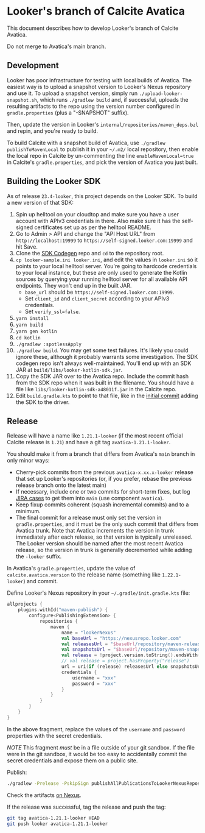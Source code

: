 <!--
{% comment %}
Licensed to the Apache Software Foundation (ASF) under one or more
contributor license agreements.  See the NOTICE file distributed with
this work for additional information regarding copyright ownership.
The ASF licenses this file to you under the Apache License, Version 2.0
(the "License"); you may not use this file except in compliance with
the License.  You may obtain a copy of the License at
http://www.apache.org/licenses/LICENSE-2.0
Unless required by applicable law or agreed to in writing, software
distributed under the License is distributed on an "AS IS" BASIS,
WITHOUT WARRANTIES OR CONDITIONS OF ANY KIND, either express or implied.
See the License for the specific language governing permissions and
limitations under the License.
{% endcomment %}
-->
# Looker's branch of Calcite Avatica

This document describes how to develop Looker's branch of Calcite Avatica.

Do not merge to Avatica's main branch.

## Development

Looker has poor infrastructure for testing with local builds of Avatica.
The easiest way is to upload a snapshot version to Looker's Nexus repository and use it.
To upload a snapshot version, simply run `./upload-looker-snapshot.sh`,
which runs `./gradlew build` and,
if successful, uploads the resulting artifacts to the repo
using the version number configured in `gradle.properties` (plus a "-SNAPSHOT" suffix).

Then, update the version in Looker's `internal/repositories/maven_deps.bzl` and repin,
and you're ready to build.

To build Calcite with a snapshot build of Avatica, use `./gradlew publishToMavenLocal`
to publish it in your `~/.m2/` local repository,
then enable the local repo in Calcite by un-commenting the line `enableMavenLocal=true`
in Calcite's `gradle.properties`, and pick the version of Avatica you just built.

## Building the Looker SDK

As of release `23.4-looker`, this project depends on the Looker SDK.
To build a new version of that SDK:

1. Spin up helltool on your cloudtop and make sure you have a user account
   with APIv3 credentials in there. Also make sure it has the self-signed
   certificates set up as per the helltool README.
1. Go to Admin > API and change the "API Host URL" from
   `http://localhost:19999` to `https://self-signed.looker.com:19999`
   and hit Save.
1. Clone the [SDK Codegen] repo and `cd` to the repository root.
1. `cp looker-sample.ini looker.ini`, and edit the values in `looker.ini`
   so it points to your local helltool server. You're going to hardcode
   credentials to your local instance, but these are only used to generate
   the Kotlin sources by querying your running helltool server
   for all available API endpoints. They won't end up in the built JAR.
   - `base_url` should be `https://self-signed.looker.com:19999`.
   - Set `client_id` and `client_secret` according to your APIv3 credentials.
   - Set `verify_ssl=false`.
1. `yarn install`
1. `yarn build`
1. `yarn gen kotlin`
1. `cd kotlin`
1. `./gradlew :spotlessApply`
1. `./gradlew build`.
   You may get some test failures. It's likely you could ignore these,
   although it probably warrants some investigation.
   The SDK codegen repo isn't always well-maintained.
   You'll end up with an SDK JAR at `build/libs/looker-kotlin-sdk.jar`.
1. Copy the SDK JAR over to the Avatica repo.
   Include the commit hash from the SDK repo when it was built in the filename.
   You should have a file like `libs/looker-kotlin-sdk-a48011f.jar` in the Calcite repo.
1. Edit `build.gradle.kts` to point to that file, like in the [initial commit]
   adding the SDK to the driver.

[SDK Codegen]: https://github.com/looker-open-source/sdk-codegen
[initial commit]: https://github.com/looker-open-source/calcite-avatica/commit/f989f12dc10af8215c6d1089aa090e96bc061f9b#diff-b6b51c3dfe033da6e3383076d95b8f5e692e53fbc74e6bc597407fbc49d2ba07

## Release

Release will have a name like `1.21.1-looker` (if the most
recent official Calcite release is `1.21`) and have a git tag
`avatica-1.21.1-looker`.

You should make it from a branch that differs from Avatica's
`main` branch in only minor ways:
* Cherry-pick commits from the previous `avatica-x.xx.x-looker`
  release that set up Looker's repositories (or, if you prefer,
  rebase the previous release branch onto the latest main)
* If necessary, include one or two commits for short-term fixes, but
  log [JIRA cases](https://issues.apache.org/jira/browse/CALCITE) to
  get them into `main` (use component `avatica`).
* Keep fixup commits coherent (squash incremental commits)
  and to a minimum.
* The final commit for a release must only set the version
  in `gradle.properties`, and it must be the only such commit
  that differs from Avatica trunk. Note that Avatica increments
  the version in trunk immediately after each release, so
  that version is typically unreleased. The Looker version
  should be named after the most recent Avatica release,
  so the version in trunk is generally decremented
  while adding the `-looker` suffix.

In Avatica's `gradle.properties`, update the value of
`calcite.avatica.version` to the release name (something like
`1.22.1-looker`) and commit.

Define Looker's Nexus repository in your `~/.gradle/init.gradle.kts`
file:

```kotlin
allprojects {
    plugins.withId("maven-publish") {
        configure<PublishingExtension> {
            repositories {
                maven {
                    name = "lookerNexus"
                    val baseUrl = "https://nexusrepo.looker.com"
                    val releasesUrl = "$baseUrl/repository/maven-releases"
                    val snapshotsUrl = "$baseUrl/repository/maven-snapshots"
                    val release = !project.version.toString().endsWith("-SNAPSHOT")
                    // val release = project.hasProperty("release")
                    url = uri(if (release) releasesUrl else snapshotsUrl)
                    credentials {
                        username = "xxx"
                        password = "xxx"
                    }
                }
            }
        }
    }
}
```

In the above fragment, replace the values of the `username` and
`password` properties with the secret credentials.

*NOTE* This fragment *must* be in a file outside of your git sandbox.
If the file were in the git sandbox, it would be too easy to
accidentally commit the secret credentials and expose them on a
public site.

Publish:
```sh
./gradlew -Prelease -PskipSign publishAllPublicationsToLookerNexusRepository
```

Check the artifacts
[on Nexus](https://nexusproxy.looker.com/#browse/search=keyword%3Dorg.apache.calcite.avatica).

If the release was successful, tag the release and push the tag:
```sh
git tag avatica-1.21.1-looker HEAD
git push looker avatica-1.21.1-looker
```
